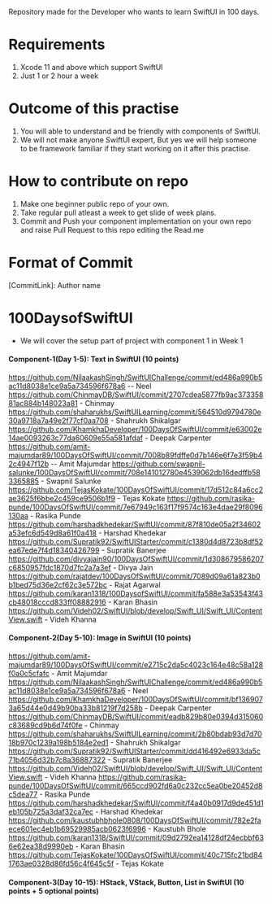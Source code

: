 Repository made for the Developer who wants to learn SwiftUI in 100 days.

# Requirements
1. Xcode 11 and above which support SwiftUI
2. Just 1 or 2 hour a week

# Outcome of this practise
1. You will able to understand and be friendly with components of SwiftUI.
2. We will not make anyone SwiftUI expert, But yes we will help someone to be framework familiar if they start working on it after this practise.

# How to contribute on repo 
1. Make one beginner public repo of your own.
2. Take regular pull atleast a week to get slide of week plans.
3. Commit and Push your component implementation on your own repo and raise Pull Request to this repo editing the Read.me

# Format of Commit
[CommitLink]: Author name

# 100DaysofSwiftUI
* We will cover the setup part of project with component 1 in Week 1

#### Component-1(Day 1-5): Text in SwiftUI (10 points)

https://github.com/NilaakashSingh/SwiftUIChallenge/commit/ed486a990b5ac11d8038e1ce9a5a734596f678a6 -- Neel
https://github.com/ChinmayDB/SwiftUI/commit/2707cdea5877fb9ac37335881ac884b148023a81 - Chinmay
https://github.com/shaharukhs/SwiftUILearning/commit/564510d9794780e30a9718a7a49e2f77cf0aa708 - Shahrukh Shikalgar
https://github.com/KhamkhaDeveloper/100DaysOfSwiftUI/commit/e63002e14ae0093263c77da60609e55a581afdaf - Deepak Carpenter
https://github.com/amit-majumdar89/100DaysOfSwiftUI/commit/7008b89fdffe0d7b146e6f7e3f59b42c4947f12b -- Amit Majumdar
https://github.com/swapnil-salunke/100DaysOfSwiftUI/commit/708e141012780e4539062db16dedffb583365885 - Swapnil Salunke
https://github.com/TejasKokate/100DaysOfSwiftUI/commit/17d512c84a6cc2ae3625f6bbe2c459ce9506b1f9 - Tejas Kokate
https://github.com/rasika-punde/100DaysOfSwiftUI/commit/7e67949c163f17f9574c163e4dae29f8096130aa - Rasika Punde
https://github.com/harshadkhedekar/SwiftUI/commit/87f810de05a2f34602a53efc6d549d8a61f0a418 - Harshad Khedekar
https://github.com/Supratik92/SwiftUIStarter/commit/c1380d4d8723b8df52ea67ede7f4d18340426799 - Supratik Banerjee
https://github.com/divyajain90/100DaysOfSwiftUI/commit/1d308679586207c6850957fdc1870d7fc2a7a3ef - Divya Jain
https://github.com/rajatdev/100DaysOfSwiftUI/commit/7089d09a61a823b0b1bed75d36e2cf62c3e572bc - Rajat Agarwal
https://github.com/karan1318/100DaysofSwiftUI/commit/fa588e3a53543f43cb48018cccd833ff08882916 - Karan Bhasin
https://github.com/Videh02/SwiftUI/blob/develop/Swift_UI/Swift_UI/ContentView.swift - Videh Khanna

#### Component-2(Day 5-10): Image in SwiftUI (10 points)
https://github.com/amit-majumdar89/100DaysOfSwiftUI/commit/e2715c2da5c4023c164e48c58a128f0a0c5cfafc - Amit Majumdar
https://github.com/NilaakashSingh/SwiftUIChallenge/commit/ed486a990b5ac11d8038e1ce9a5a734596f678a6 - Neel
https://github.com/KhamkhaDeveloper/100DaysOfSwiftUI/commit/bf1369073a65d44e0d49b90ba33b81219f7d258b - Deepak Carpenter
https://github.com/ChinmayDB/SwiftUI/commit/eadb829b80e0394d315060c83689cd9b6d74f0fe - Chinmay
https://github.com/shaharukhs/SwiftUILearning/commit/2b80bdab93d7d7018b970c1239a198b5184e2ed1 - Shahrukh Shikalgar
https://github.com/Supratik92/SwiftUIStarter/commit/dd416492e6933da5c71b4056d32b7c8a36887322 - Supratik Banerjee
https://github.com/Videh02/SwiftUI/blob/develop/Swift_UI/Swift_UI/ContentView.swift - Videh Khanna
https://github.com/rasika-punde/100DaysOfSwiftUI/commit/665ccd902fd6a0c232cc5ea0be20452d8c5dea77 - Rasika Punde
https://github.com/harshadkhedekar/SwiftUI/commit/f4a40b0917d9de451d1eb105b725a3daf32ca7ec - Harshad Khedekar
https://github.com/kaustubhbhole0808/100DaysOfSwiftUI/commit/782e2faece601ec4eb1b69529985acb0623f6996 - Kaustubh Bhole
https://github.com/karan1318/SwiftUI/commit/09d2792ea14128df24ecbbf636e62ea38d9990eb - Karan Bhasin
https://github.com/TejasKokate/100DaysOfSwiftUI/commit/40c715fc21bd841763ae0328d86fd56c4f645c5f - Tejas Kokate

#### Component-3(Day 10-15): HStack, VStack, Button, List in SwiftUI (10 points + 5 optional points)
